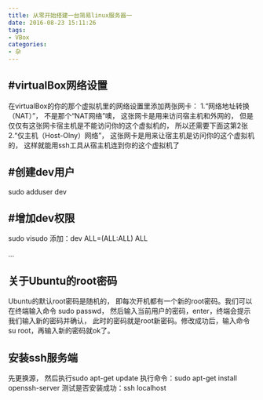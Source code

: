 ```yaml
---
title: 从零开始搭建一台简易linux服务器一
date: 2016-08-23 15:11:26
tags:
- VBox
categories:
- 杂
---
```


#virtualBox网络设置
-------------------
在virtualBox的你的那个虚拟机里的网络设置里添加两张网卡：
1.“网络地址转换（NAT）”， 不是那个“NAT网络”噢， 这张网卡是用来访问宿主机和外网的， 但是仅仅有这张网卡宿主机是不能访问你的这个虚拟机的， 所以还需要下面这第2张
2.“仅主机（Host-Olny）网络”， 这张网卡是用来让宿主机是访问你的这个虚拟机的， 这样就能用ssh工具从宿主机连到你的这个虚拟机了




#创建dev用户
-----------------
sudo adduser dev




#增加dev权限
-----------------
sudo visudo 添加：dev ALL=(ALL:ALL) ALL

... <!-- more -->


关于Ubuntu的root密码
-------------------------
Ubuntu的默认root密码是随机的，
即每次开机都有一个新的root密码。我们可以在终端输入命令 sudo passwd，
然后输入当前用户的密码，enter，终端会提示我们输入新的密码并确认，
此时的密码就是root新密码。修改成功后，输入命令 su root，再输入新的密码就ok了。




安装ssh服务端
-------------------
先更换源， 然后执行sudo apt-get update
执行命令：sudo apt-get install openssh-server
测试是否安装成功：ssh localhost



